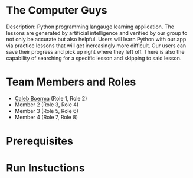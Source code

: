 # The Computer Guys

Description: Python programming langauge learning application. The lessons are generated by artificial intelligence and verified by our group to not only be accurate but also helpful. Users will learn Python with our app via practice lessons that will get increasingly more difficult. Our users can save their progress and pick up right where they left off. There is also the capability of searching for a specific lesson and skipping to said lesson.

# Team Members and Roles

* [Caleb Boerma](https://github.com/Calebb2202/CIS350-HW2-BOERMA) (Role 1, Role 2)
* Member 2 (Role 3, Role 4)
* Member 3 (Role 5, Role 6)
* Member 4 (Role 7, Role 8)

# Prerequisites

# Run Instuctions
